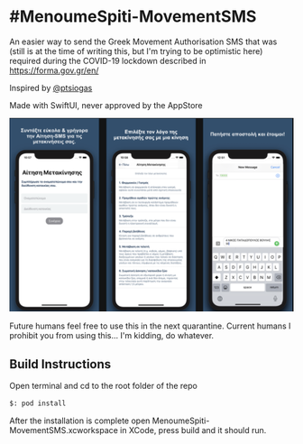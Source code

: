 # #MenoumeSpiti-MovementSMS
An easier way to send the Greek Movement Authorisation SMS that was (still is at the time of writing this, but I'm trying to be optimistic here) required during the COVID-19 lockdown described in https://forma.gov.gr/en/ 

Inspired by [@ptsiogas](https://github.com/ptsiogas)

Made with SwiftUI, never approved by the AppStore

![AllThree](https://github.com/orjpap/MenoumeSpiti-MovementSMS/blob/master/Store%20Screenshots/AllThree.png?raw=true)

Future humans feel free to use this in the next quarantine. Current humans I prohibit you from using this... I'm kidding, do whatever.

## Build Instructions

Open terminal and cd to the root folder of the repo

```bash
$: pod install
```

After the installation is complete open MenoumeSpiti-MovementSMS.xcworkspace in XCode, press build and it should run.